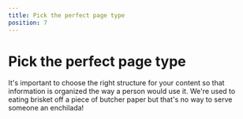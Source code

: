 ```yaml
---
title: Pick the perfect page type
position: 7
---
```

# Pick the perfect page type

It's important to choose the right structure for your content so that information is organized the way a person would use it.  We're used to eating brisket off a piece of butcher paper but that's no way to serve someone an enchilada!
